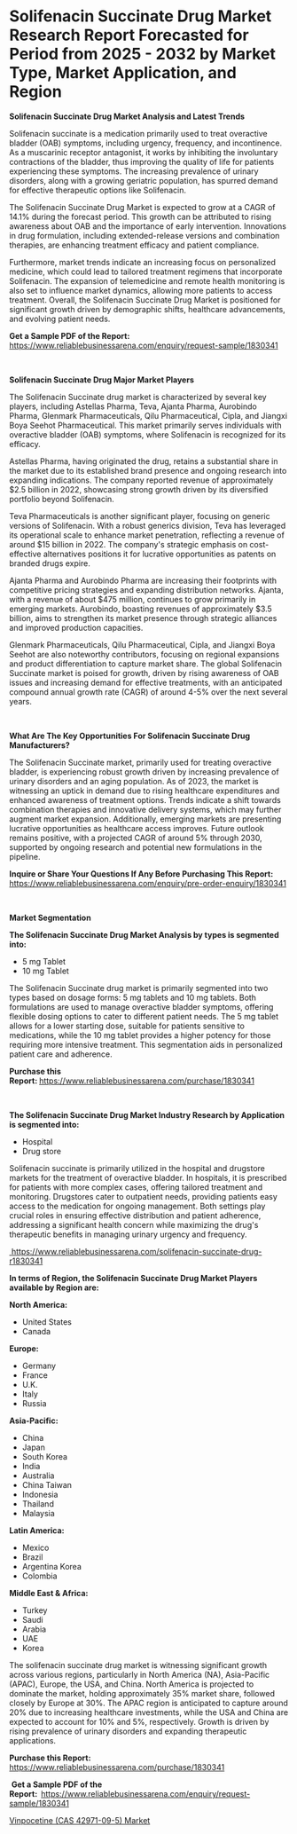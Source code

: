 <p><h1>Solifenacin Succinate Drug Market Research Report Forecasted for Period from 2025 -  2032 by Market Type, Market Application, and Region</h1></p><p><strong>Solifenacin Succinate Drug Market Analysis and Latest Trends</strong></p>
<p><p>Solifenacin succinate is a medication primarily used to treat overactive bladder (OAB) symptoms, including urgency, frequency, and incontinence. As a muscarinic receptor antagonist, it works by inhibiting the involuntary contractions of the bladder, thus improving the quality of life for patients experiencing these symptoms. The increasing prevalence of urinary disorders, along with a growing geriatric population, has spurred demand for effective therapeutic options like Solifenacin.</p><p>The Solifenacin Succinate Drug Market is expected to grow at a CAGR of 14.1% during the forecast period. This growth can be attributed to rising awareness about OAB and the importance of early intervention. Innovations in drug formulation, including extended-release versions and combination therapies, are enhancing treatment efficacy and patient compliance.</p><p>Furthermore, market trends indicate an increasing focus on personalized medicine, which could lead to tailored treatment regimens that incorporate Solifenacin. The expansion of telemedicine and remote health monitoring is also set to influence market dynamics, allowing more patients to access treatment. Overall, the Solifenacin Succinate Drug Market is positioned for significant growth driven by demographic shifts, healthcare advancements, and evolving patient needs.</p></p>
<p><strong>Get a Sample PDF of the Report:&nbsp;</strong> <a href="https://www.reliablebusinessarena.com/enquiry/request-sample/1830341?utm_campaign=2947&utm_medium=2&utm_source=Github&utm_content=ia&utm_term=09032025&utm_id=solifenacin-succinate-drug">https://www.reliablebusinessarena.com/enquiry/request-sample/1830341</a></p>
<p>&nbsp;</p>
<p><strong>Solifenacin Succinate Drug Major Market Players</strong></p>
<p><p>The Solifenacin Succinate drug market is characterized by several key players, including Astellas Pharma, Teva, Ajanta Pharma, Aurobindo Pharma, Glenmark Pharmaceuticals, Qilu Pharmaceutical, Cipla, and Jiangxi Boya Seehot Pharmaceutical. This market primarily serves individuals with overactive bladder (OAB) symptoms, where Solifenacin is recognized for its efficacy.</p><p>Astellas Pharma, having originated the drug, retains a substantial share in the market due to its established brand presence and ongoing research into expanding indications. The company reported revenue of approximately $2.5 billion in 2022, showcasing strong growth driven by its diversified portfolio beyond Solifenacin.</p><p>Teva Pharmaceuticals is another significant player, focusing on generic versions of Solifenacin. With a robust generics division, Teva has leveraged its operational scale to enhance market penetration, reflecting a revenue of around $15 billion in 2022. The company's strategic emphasis on cost-effective alternatives positions it for lucrative opportunities as patents on branded drugs expire.</p><p>Ajanta Pharma and Aurobindo Pharma are increasing their footprints with competitive pricing strategies and expanding distribution networks. Ajanta, with a revenue of about $475 million, continues to grow primarily in emerging markets. Aurobindo, boasting revenues of approximately $3.5 billion, aims to strengthen its market presence through strategic alliances and improved production capacities.</p><p>Glenmark Pharmaceuticals, Qilu Pharmaceutical, Cipla, and Jiangxi Boya Seehot are also noteworthy contributors, focusing on regional expansions and product differentiation to capture market share. The global Solifenacin Succinate market is poised for growth, driven by rising awareness of OAB issues and increasing demand for effective treatments, with an anticipated compound annual growth rate (CAGR) of around 4-5% over the next several years.</p></p>
<p>&nbsp;</p>
<p><strong>What Are The Key Opportunities For Solifenacin Succinate Drug Manufacturers?</strong></p>
<p><p>The Solifenacin Succinate market, primarily used for treating overactive bladder, is experiencing robust growth driven by increasing prevalence of urinary disorders and an aging population. As of 2023, the market is witnessing an uptick in demand due to rising healthcare expenditures and enhanced awareness of treatment options. Trends indicate a shift towards combination therapies and innovative delivery systems, which may further augment market expansion. Additionally, emerging markets are presenting lucrative opportunities as healthcare access improves. Future outlook remains positive, with a projected CAGR of around 5% through 2030, supported by ongoing research and potential new formulations in the pipeline.</p></p>
<p><strong>Inquire or Share Your Questions If Any Before Purchasing This Report:</strong> <a href="https://www.reliablebusinessarena.com/enquiry/pre-order-enquiry/1830341?utm_campaign=2947&utm_medium=2&utm_source=Github&utm_content=ia&utm_term=09032025&utm_id=solifenacin-succinate-drug">https://www.reliablebusinessarena.com/enquiry/pre-order-enquiry/1830341</a></p>
<p>&nbsp;</p>
<p><strong>Market Segmentation</strong></p>
<p><strong>The Solifenacin Succinate Drug Market Analysis by types is segmented into:</strong></p>
<p><ul><li>5 mg Tablet</li><li>10 mg Tablet</li></ul></p>
<p><p>The Solifenacin Succinate drug market is primarily segmented into two types based on dosage forms: 5 mg tablets and 10 mg tablets. Both formulations are used to manage overactive bladder symptoms, offering flexible dosing options to cater to different patient needs. The 5 mg tablet allows for a lower starting dose, suitable for patients sensitive to medications, while the 10 mg tablet provides a higher potency for those requiring more intensive treatment. This segmentation aids in personalized patient care and adherence.</p></p>
<p><strong>Purchase this Report:&nbsp;</strong><a href="https://www.reliablebusinessarena.com/purchase/1830341?utm_campaign=2947&utm_medium=2&utm_source=Github&utm_content=ia&utm_term=09032025&utm_id=solifenacin-succinate-drug">https://www.reliablebusinessarena.com/purchase/1830341</a></p>
<p>&nbsp;</p>
<p><strong>The Solifenacin Succinate Drug Market Industry Research by Application is segmented into:</strong></p>
<p><ul><li>Hospital</li><li>Drug store</li></ul></p>
<p><p>Solifenacin succinate is primarily utilized in the hospital and drugstore markets for the treatment of overactive bladder. In hospitals, it is prescribed for patients with more complex cases, offering tailored treatment and monitoring. Drugstores cater to outpatient needs, providing patients easy access to the medication for ongoing management. Both settings play crucial roles in ensuring effective distribution and patient adherence, addressing a significant health concern while maximizing the drug's therapeutic benefits in managing urinary urgency and frequency.</p></p>
<p><a href="https://www.reliablebusinessarena.com/solifenacin-succinate-drug-r1830341?utm_campaign=2947&utm_medium=2&utm_source=Github&utm_content=ia&utm_term=09032025&utm_id=solifenacin-succinate-drug">&nbsp;https://www.reliablebusinessarena.com/solifenacin-succinate-drug-r1830341</a></p>
<p><strong>In terms of Region, the Solifenacin Succinate Drug Market Players available by Region are:</strong></p>
<p>
    <p> <strong> North America: </strong>
        <ul>
            <li>United States</li>
            <li>Canada</li>
        </ul>
        </p> 
    <p> <strong> Europe: </strong>
        <ul>
            <li>Germany</li>
            <li>France</li>
            <li>U.K.</li>
            <li>Italy</li>
            <li>Russia</li>
        </ul>
        </p> 
    <p> <strong> Asia-Pacific: </strong>
        <ul>
            <li>China</li>
            <li>Japan</li>
            <li>South Korea</li>
            <li>India</li>
            <li>Australia</li>
            <li>China Taiwan</li>
            <li>Indonesia</li>
            <li>Thailand</li>
            <li>Malaysia</li>
        </ul>
        </p> 
    <p> <strong> Latin America: </strong>
        <ul>
            <li>Mexico</li>
            <li>Brazil</li>
            <li>Argentina Korea</li>
            <li>Colombia</li>
        </ul>
        </p> 
    <p> <strong> Middle East & Africa: </strong>
        <ul>
            <li>Turkey</li>
            <li>Saudi</li>
            <li>Arabia</li>
            <li>UAE</li>
            <li>Korea</li>
        </ul>
    </p>
    </p>
<p><p>The solifenacin succinate drug market is witnessing significant growth across various regions, particularly in North America (NA), Asia-Pacific (APAC), Europe, the USA, and China. North America is projected to dominate the market, holding approximately 35% market share, followed closely by Europe at 30%. The APAC region is anticipated to capture around 20% due to increasing healthcare investments, while the USA and China are expected to account for 10% and 5%, respectively. Growth is driven by rising prevalence of urinary disorders and expanding therapeutic applications.</p></p>
<p><strong>Purchase this Report: </strong><a href="https://www.reliablebusinessarena.com/purchase/1830341?utm_campaign=2947&utm_medium=2&utm_source=Github&utm_content=ia&utm_term=09032025&utm_id=solifenacin-succinate-drug">https://www.reliablebusinessarena.com/purchase/1830341</a></p>
<p>&nbsp;<strong>Get a Sample PDF of the Report:&nbsp;&nbsp;</strong><a href="https://www.reliablebusinessarena.com/enquiry/request-sample/1830341?utm_campaign=2947&utm_medium=2&utm_source=Github&utm_content=ia&utm_term=09032025&utm_id=solifenacin-succinate-drug">https://www.reliablebusinessarena.com/enquiry/request-sample/1830341</a></p>
<p><strong></strong></p>
<p><p><a href="https://github.com/xalatieusope/Market-Research-Report-List-1/blob/main/vinpocetine-cas-42971-09-5-market.md?utm_campaign=2947&utm_medium=2&utm_source=Github&utm_content=ia&utm_term=09032025&utm_id=solifenacin-succinate-drug">Vinpocetine (CAS 42971-09-5) Market</a></p></p>